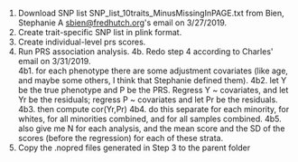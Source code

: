 1. Download SNP list SNP_list_10traits_MinusMissingInPAGE.txt from Bien, Stephanie A <sbien@fredhutch.org>'s email on 3/27/2019.  
2. Create trait-specific SNP list in plink format.  
3. Create individual-level prs scores.  
4. Run PRS association analysis.
4b. Redo step 4 according to Charles' email on 3/31/2019.  
	4b1.	for each phenotype there are some adjustment covariates (like age,  and maybe some others, I think that Stephanie defined them).
	4b2.	let Y be the true phenotype and P be the PRS. Regress Y ~ covariates, and let Yr be the residuals; regress P ~ covariates and let Pr be the residuals. 
	4b3.	then compute cor(Yr,Pr)
	4b4.	do this separate for each minority, for whites, for all minorities combined, and for all samples combined.
	4b5.	also give me N for each analysis, and the mean score and the SD of the scores (before the regression) for each of these strata.
5. Copy the .nopred files generated in Step 3 to the parent folder  
